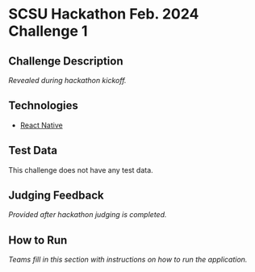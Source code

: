 # SCSU Hackathon Feb. 2024 Challenge 1

## Challenge Description
*Revealed during hackathon kickoff.*

## Technologies
 - [React Native](https://reactnative.dev/)

## Test Data
This challenge does not have any test data.

## Judging Feedback
*Provided after hackathon judging is completed.*

## How to Run
*Teams fill in this section with instructions on how to run the application.*
